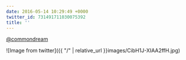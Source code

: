 ```yaml
---
date: 2016-05-14 10:29:49 +0000
twitter_id: 731491711030075392
title: ''
---
```


<!-- Tweet at https://twitter.com/statuses/731488040946782212 is either deleted or protected. -->

[@commondream](https://twitter.com/commondream)

![Image from twitter]({{ "/" | relative_url  }}images/CibH1J-XIAA2ffH.jpg)
